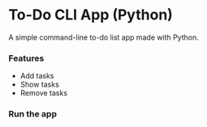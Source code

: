 # To-Do CLI App (Python)

A simple command-line to-do list app made with Python.

### Features
- Add tasks
- Show tasks
- Remove tasks

### Run the app
